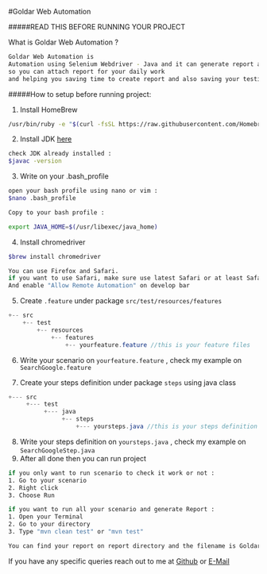 #Goldar Web Automation

#####READ THIS BEFORE RUNNING YOUR PROJECT

What is Goldar Web Automation ?
```bash
Goldar Web Automation is
Automation using Selenium Webdriver - Java and it can generate report automatically,
so you can attach report for your daily work
and helping you saving time to create report and also saving your testing time.
```

#####How to setup before running project:

1. Install HomeBrew

```bash
/usr/bin/ruby -e "$(curl -fsSL https://raw.githubusercontent.com/Homebrew/install/master/install)"
```
2. Install JDK [here](http://www.oracle.com/technetwork/java/javase/downloads/jdk8-downloads-2133151.html)

```bash
check JDK already installed :
$javac -version
```

3. Write on your .bash_profile

```bash
open your bash profile using nano or vim :
$nano .bash_profile
```

```bash
Copy to your bash profile :

export JAVA_HOME=$(/usr/libexec/java_home)
```

4. Install chromedriver
```bash
$brew install chromedriver
```
```bash
You can use Firefox and Safari.
if you want to use Safari, make sure use latest Safari or at least Safari 10.0
And enable "Allow Remote Automation" on develop bar
```
5. Create `.feature` under package `src/test/resources/features`
```java
+-- src
    +-- test
        +-- resources
            +-- features
                +-- yourfeature.feature //this is your feature files
```
6. Write your scenario on `yourfeature.feature` , check my example on `SearchGoogle.feature`

7. Create your steps definition under package `steps` using java class
```java
+--- src
     +--- test
          +--- java
               +-- steps
                   +--- yoursteps.java //this is your steps definition
```
8. Write your steps definition on `yoursteps.java` , check my example on `SearchGoogleStep.java`
9. After all done then you can run project
```bash
if you only want to run scenario to check it work or not :
1. Go to your scenario
2. Right click
3. Choose Run
```
```bash
if you want to run all your scenario and generate Report :
1. Open your Terminal
2. Go to your directory
3. Type "mvn clean test" or "mvn test"

You can find your report on report directory and the filename is GoldarReport.html
```

If you have any specific queries reach out to me at [Github](https://github.com/raixa) or [E-Mail](mailto:khalif.rinaldi@gmail.com)